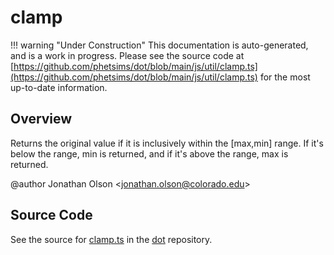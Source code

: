 # clamp

!!! warning "Under Construction"
    This documentation is auto-generated, and is a work in progress. Please see the source code at
    [https://github.com/phetsims/dot/blob/main/js/util/clamp.ts](https://github.com/phetsims/dot/blob/main/js/util/clamp.ts) for the most up-to-date information.

## Overview

Returns the original value if it is inclusively within the [max,min] range. If it's below the range, min is
returned, and if it's above the range, max is returned.

@author Jonathan Olson &lt;jonathan.olson@colorado.edu&gt;



## Source Code

See the source for [clamp.ts](https://github.com/phetsims/dot/blob/main/js/util/clamp.ts) in the [dot](https://github.com/phetsims/dot) repository.
